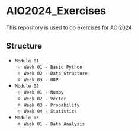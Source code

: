 # AIO2024_Exercises
This repository is used to do exercises for AOI2024

## Structure
- `Module 01`
  - `Week 01 - Basic Python`
  - `Week 02 - Data Structure`
  - `Week 03 - OOP`
- `Module 02`
  - `Week 01 - Numpy`
  - `Week 02 - Vector`
  - `Week 03 - Probability`
  - `Week 04 - Statistics`
- `Module 03`
  - `Week 01 - Data Analysis`